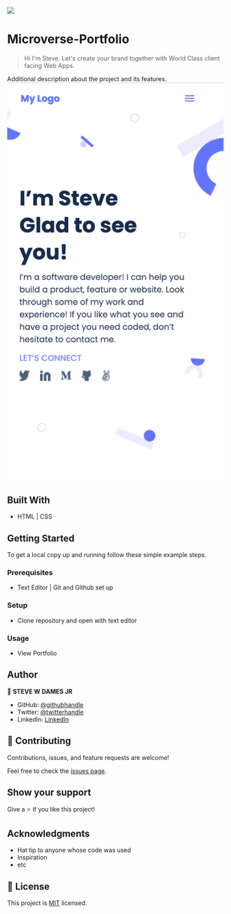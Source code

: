 ![](https://img.shields.io/badge/Microverse-blueviolet)

# Microverse-Portfolio

> Hi I'm Steve. Let's create your brand together with World Class client facing Web Apps.


Additional description about the project and its features.
![screenshot](./images/Microverse-Portfolio.png)


## Built With

- HTML | CSS


## Getting Started


To get a local copy up and running follow these simple example steps.

### Prerequisites
- Text Editor | Git and Github set up

### Setup
- Clone repository and open with text editor

### Usage
- View Portfolio 


## Author

👤 **STEVE W DAMES JR**

- GitHub: [@githubhandle](https://github.com/steveWDamesJr)
- Twitter: [@twitterhandle](https://twitter.com/Steve88312331)
- LinkedIn: [LinkedIn](https://www.linkedin.com/in/steve-w-dames-jr/)


## 🤝 Contributing

Contributions, issues, and feature requests are welcome!

Feel free to check the [issues page](../../issues/).

## Show your support

Give a ⭐️ if you like this project!

## Acknowledgments

- Hat tip to anyone whose code was used
- Inspiration
- etc

## 📝 License

This project is [MIT](./MIT.md) licensed.
